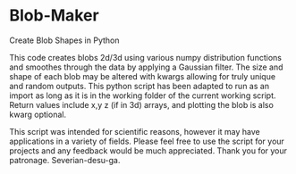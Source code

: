 # Blob-Maker
Create Blob Shapes in Python

This code creates blobs 2d/3d using various numpy distribution functions and smoothes through the data by applying a Gaussian filter. The size and shape of each blob may be altered with kwargs allowing for truly unique and random outputs. This python script has been adapted to run as an import as long as it is in the working folder of the current working script. Return values include x,y z (if in 3d) arrays, and plotting the blob is also kwarg optional. 

This script was intended for scientific reasons, however it may have applications in a variety of fields. 
Please feel free to use the script for your projects and any feedback would be much appreciated.
Thank you for your patronage. 
Severian-desu-ga.

